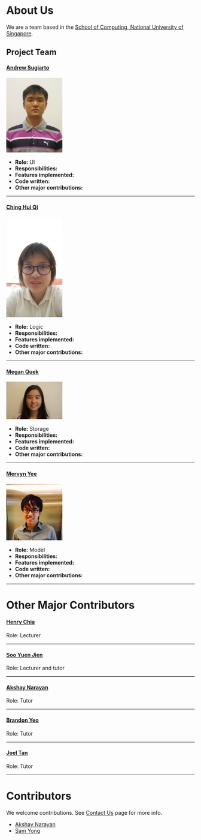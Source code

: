 # About Us

We are a team based in the [School of Computing, National University of Singapore](http://www.comp.nus.edu.sg).

## Project Team

#### [Andrew Sugiarto](http://www.comp.nus.edu.sg/~damithch) <br>
<img src="images/azraelos.png" width="150"><br>
* **Role:** UI <br>
* **Responsibilities:** <br>
* **Features implemented:** <br>
* **Code written:** <br>
* **Other major contributions:** <br>

-----

#### [Ching Hui Qi](http://github.com/hqching)
<img src="images/hqching.png" width="150"><br>
* **Role:** Logic <br>
* **Responsibilities:** <br>
* **Features implemented:** <br>
* **Code written:** <br>
* **Other major contributions:** <br>

-----

#### [Megan Quek](http://github.com/megan-quek)
<img src="images/megan-quek.png" width="150"><br>
* **Role:** Storage <br>
* **Responsibilities:** <br>
* **Features implemented:** <br>
* **Code written:** <br>
* **Other major contributions:** <br>

-----

#### [Mervyn Yee](http://github.com/mervynyeezl)
<img src="images/mervynyeezl.png" width="150"><br>
* **Role:** Model <br>
* **Responsibilities:** <br>
* **Features implemented:** <br>
* **Code written:** <br>
* **Other major contributions:** <br>

-----

# Other Major Contributors
#### [Henry Chia](http://github.com/hwkchia)
Role: Lecturer <br>

-----

#### [Soo Yuen Jien](http://github.com/sooyj)
Role: Lecturer and tutor <br>

-----

#### [Akshay Narayan](http://github.com/okkhoy)
Role: Tutor <br>

-----

#### [Brandon Yeo](http://github.com/brandonyeoxg)
Role: Tutor <br>

-----

#### [Joel Tan](http://github.com/JoelT-92)
Role: Tutor <br>

-----

# Contributors

We welcome contributions. See [Contact Us](ContactUs.md) page for more info.

* [Akshay Narayan](https://github.com/se-edu/addressbook-level4/pulls?q=is%3Apr+author%3Aokkhoy)
* [Sam Yong](https://github.com/se-edu/addressbook-level4/pulls?q=is%3Apr+author%3Amauris)
